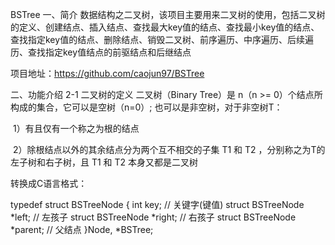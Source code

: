 BSTree
一、简介
数据结构之二叉树，该项目主要用来二叉树的使用，包括二叉树的定义、创建结点、插入结点、查找最大key值的结点、查找最小key值的结点、查找指定key值的结点、删除结点、销毁二叉树、前序遍历、中序遍历、后续遍历、查找指定key值结点的前驱结点和后继结点

项目地址：https://github.com/caojun97/BSTree

二、功能介绍
2-1 二叉树的定义
二叉树（Binary Tree）是 n（n >= 0）个结点所构成的集合，它可以是空树（n=0）; 也可以是非空树，对于非空树T：

​ 1）有且仅有一个称之为根的结点

​ 2）除根结点以外的其余结点分为两个互不相交的子集 T1 和 T2 ，分别称之为T的左子树和右子树，且 T1 和 T2 本身又都是二叉树

转换成C语言格式：

typedef struct BSTreeNode
{
	int    key;                 // 关键字(键值)
	struct BSTreeNode *left;    // 左孩子
	struct BSTreeNode *right;   // 右孩子
	struct BSTreeNode *parent;  // 父结点
}Node, *BSTree;